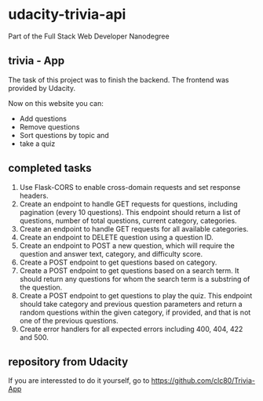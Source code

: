 # udacity-trivia-api
Part of the Full Stack Web Developer Nanodegree

## trivia - App

The task of this project was to finish the backend. The frontend was provided by Udacity.

Now on this website you can:
- Add questions
- Remove questions
- Sort questions by topic and
- take a quiz

## completed tasks

1. Use Flask-CORS to enable cross-domain requests and set response headers.
2. Create an endpoint to handle GET requests for questions, including pagination (every 10 questions). This endpoint should return a list of questions, number of total questions, current category, categories.
3. Create an endpoint to handle GET requests for all available categories.
4. Create an endpoint to DELETE question using a question ID.
5. Create an endpoint to POST a new question, which will require the question and answer text, category, and difficulty score.
6. Create a POST endpoint to get questions based on category.
7. Create a POST endpoint to get questions based on a search term. It should return any questions for whom the search term is a substring of the question.
8. Create a POST endpoint to get questions to play the quiz. This endpoint should take category and previous question parameters and return a random questions within the given category, if provided, and that is not one of the previous questions.
9. Create error handlers for all expected errors including 400, 404, 422 and 500.

## repository from Udacity

If you are interessted to do it yourself, go to https://github.com/clc80/Trivia-App
